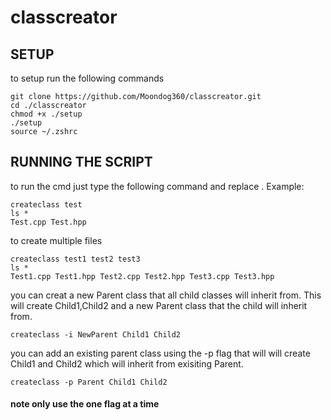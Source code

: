 # classcreator

## SETUP

to setup run the following commands

```
git clone https://github.com/Moondog360/classcreator.git
cd ./classcreator
chmod +x ./setup
./setup
source ~/.zshrc
```

## RUNNING THE SCRIPT

to run the cmd just type the following command and replace <classname>. Example:
```
createclass test
ls *
Test.cpp Test.hpp
```

to create multiple files
```
createclass test1 test2 test3
ls *
Test1.cpp Test1.hpp Test2.cpp Test2.hpp Test3.cpp Test3.hpp 
```

you can creat a new Parent class that all child classes will inherit from.
This will create Child1,Child2 and a new Parent class that the child will inherit from.
```
createclass -i NewParent Child1 Child2
```

you can add an existing parent class using the -p flag that will will create Child1 and Child2 which will inherit from exisiting Parent.
```
createclass -p Parent Child1 Child2
```
#### note only use the one flag at a time
